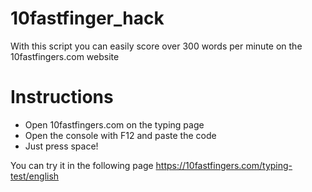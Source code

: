# 10fastfinger_hack
With this script you can easily score over 300 words per minute on the 10fastfingers.com website


<h1>Instructions</h1>

<ul>
  <li>Open 10fastfingers.com on the typing page</li>
  <li>Open the console with F12 and paste the code</li>
  <li>Just press space!</li>
</ul>

You can try it in the following page
https://10fastfingers.com/typing-test/english
